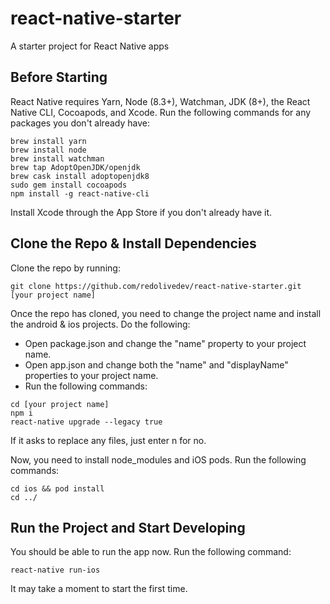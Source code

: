 # react-native-starter
A starter project for React Native apps

## Before Starting
React Native requires Yarn, Node (8.3+), Watchman, JDK (8+), the React Native CLI, Cocoapods, and Xcode.
Run the following commands for any packages you don't already have:
```
brew install yarn
brew install node
brew install watchman
brew tap AdoptOpenJDK/openjdk
brew cask install adoptopenjdk8
sudo gem install cocoapods
npm install -g react-native-cli
```
  
Install Xcode through the App Store if you don't already have it.

## Clone the Repo & Install Dependencies
Clone the repo by running:
```
git clone https://github.com/redolivedev/react-native-starter.git [your project name]
```

Once the repo has cloned, you need to change the project name and install the android & ios projects. Do the following:
- Open package.json and change the "name" property to your project name.
- Open app.json and change both the "name" and "displayName" properties to your project name.
- Run the following commands:
```
cd [your project name]
npm i
react-native upgrade --legacy true
```
If it asks to replace any files, just enter n for no.

Now, you need to install node_modules and iOS pods. Run the following commands:
```
cd ios && pod install
cd ../
```

## Run the Project and Start Developing
You should be able to run the app now. Run the following command:
```
react-native run-ios
```
It may take a moment to start the first time.

